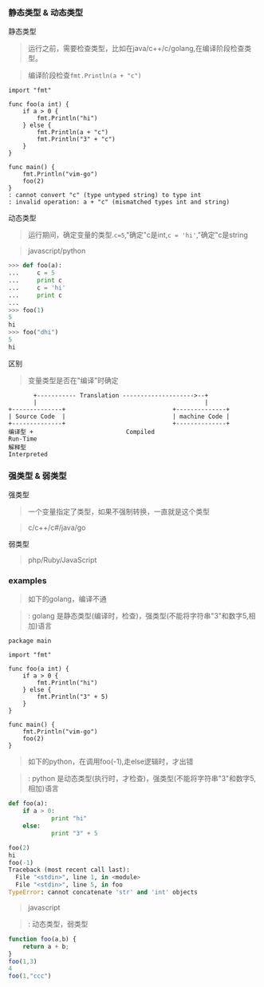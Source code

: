### 静态类型 & 动态类型  
静态类型
> 运行之前，需要检查类型，比如在java/c++/c/golang,在编译阶段检查类型。

> 编译阶段检查`fmt.Println(a + "c")`
```golang
import "fmt"

func foo(a int) {
    if a > 0 {
        fmt.Println("hi")
    } else {
        fmt.Println(a + "c")
        fmt.Println("3" + "c")
    }
}

func main() {
    fmt.Println("vim-go")
    foo(2)
}
: cannot convert "c" (type untyped string) to type int
: invalid operation: a + "c" (mismatched types int and string)
```

动态类型
> 运行期间，确定变量的类型.`c=5`,"确定"c是int,`c = 'hi'`,"确定"c是string

> javascript/python
```python
>>> def foo(a):
...     c = 5
...     print c
...     c = 'hi'
...     print c
... 
>>> foo(1)
5
hi
>>> foo("dhi")
5
hi
```

区别
> 变量类型是否在"编译"时确定
```
       +----------- Translation -------------------->--+
       |                                               |
+--------------+                              +--------------+
| Source Code  |                              | machine Code |
+--------------+                              +--------------+
编译型 +                          Compiled                          Run-Time
解释型                                                          Interpreted
```

### 强类型 & 弱类型
强类型
> 一个变量指定了类型，如果不强制转换，一直就是这个类型

> c/c++/c#/java/go

弱类型
> php/Ruby/JavaScript 

### examples
> 如下的golang，编译不通

> : golang 是静态类型(编译时，检查)，强类型(不能将字符串"3"和数字5,相加)语言
```golang
package main

import "fmt"

func foo(a int) {
    if a > 0 {
        fmt.Println("hi")
    } else {
        fmt.Println("3" + 5)
    }
}

func main() {
    fmt.Println("vim-go")
    foo(2)
}
```

> 如下的python，在调用foo(-1),走else逻辑时，才出错

> : python 是动态类型(执行时，才检查)，强类型(不能将字符串"3"和数字5,相加)语言
```python
def foo(a):
    if a > 0:
            print "hi"
    else:
            print "3" + 5

foo(2)
hi
foo(-1)
Traceback (most recent call last):
  File "<stdin>", line 1, in <module>
  File "<stdin>", line 5, in foo
TypeError: cannot concatenate 'str' and 'int' objects
```

> javascript

> : 动态类型，弱类型
```javascript
function foo(a,b) {
    return a + b;
}
foo(1,3)
4
foo(1,"ccc")
```
